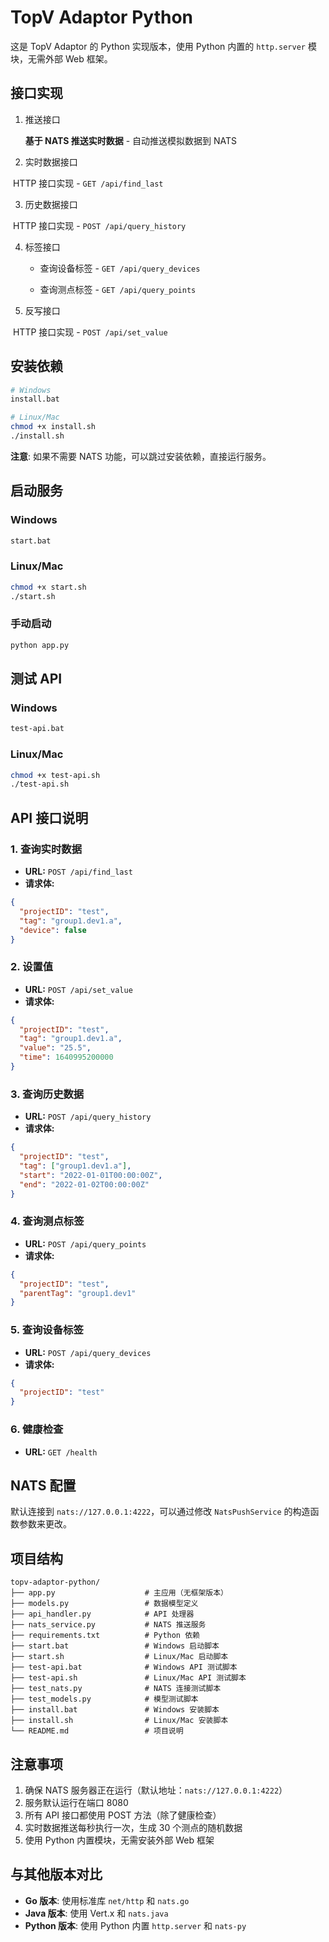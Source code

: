 # TopV Adaptor Python

这是 TopV Adaptor 的 Python 实现版本，使用 Python 内置的 `http.server` 模块，无需外部 Web 框架。

## 接口实现

1. 推送接口

   **基于 NATS 推送实时数据** - 自动推送模拟数据到 NATS

2. 实时数据接口

​	HTTP 接口实现 - `GET /api/find_last`

3. 历史数据接口

​	HTTP 接口实现 - `POST /api/query_history`

4. 标签接口

   * 查询设备标签  - `GET /api/query_devices`

   * 查询测点标签  - `GET /api/query_points`


5. 反写接口

​	HTTP 接口实现 - `POST /api/set_value`

## 安装依赖

```bash
# Windows
install.bat

# Linux/Mac
chmod +x install.sh
./install.sh
```

**注意**: 如果不需要 NATS 功能，可以跳过安装依赖，直接运行服务。

## 启动服务

### Windows
```bash
start.bat
```

### Linux/Mac
```bash
chmod +x start.sh
./start.sh
```

### 手动启动
```bash
python app.py
```

## 测试 API

### Windows
```bash
test-api.bat
```

### Linux/Mac
```bash
chmod +x test-api.sh
./test-api.sh
```

## API 接口说明

### 1. 查询实时数据
- **URL:** `POST /api/find_last`
- **请求体:**
```json
{
  "projectID": "test",
  "tag": "group1.dev1.a",
  "device": false
}
```

### 2. 设置值
- **URL:** `POST /api/set_value`
- **请求体:**
```json
{
  "projectID": "test",
  "tag": "group1.dev1.a",
  "value": "25.5",
  "time": 1640995200000
}
```

### 3. 查询历史数据
- **URL:** `POST /api/query_history`
- **请求体:**
```json
{
  "projectID": "test",
  "tag": ["group1.dev1.a"],
  "start": "2022-01-01T00:00:00Z",
  "end": "2022-01-02T00:00:00Z"
}
```

### 4. 查询测点标签
- **URL:** `POST /api/query_points`
- **请求体:**
```json
{
  "projectID": "test",
  "parentTag": "group1.dev1"
}
```

### 5. 查询设备标签
- **URL:** `POST /api/query_devices`
- **请求体:**
```json
{
  "projectID": "test"
}
```

### 6. 健康检查
- **URL:** `GET /health`

## NATS 配置

默认连接到 `nats://127.0.0.1:4222`，可以通过修改 `NatsPushService` 的构造函数参数来更改。

## 项目结构

```
topv-adaptor-python/
├── app.py                    # 主应用（无框架版本）
├── models.py                 # 数据模型定义
├── api_handler.py            # API 处理器
├── nats_service.py           # NATS 推送服务
├── requirements.txt          # Python 依赖
├── start.bat                 # Windows 启动脚本
├── start.sh                  # Linux/Mac 启动脚本
├── test-api.bat              # Windows API 测试脚本
├── test-api.sh               # Linux/Mac API 测试脚本
├── test_nats.py              # NATS 连接测试脚本
├── test_models.py            # 模型测试脚本
├── install.bat               # Windows 安装脚本
├── install.sh                # Linux/Mac 安装脚本
└── README.md                 # 项目说明
```

## 注意事项

1. 确保 NATS 服务器正在运行（默认地址：`nats://127.0.0.1:4222`）
2. 服务默认运行在端口 8080
3. 所有 API 接口都使用 POST 方法（除了健康检查）
4. 实时数据推送每秒执行一次，生成 30 个测点的随机数据
5. 使用 Python 内置模块，无需安装外部 Web 框架

## 与其他版本对比

- **Go 版本**: 使用标准库 `net/http` 和 `nats.go`
- **Java 版本**: 使用 Vert.x 和 `nats.java`
- **Python 版本**: 使用 Python 内置 `http.server` 和 `nats-py` 